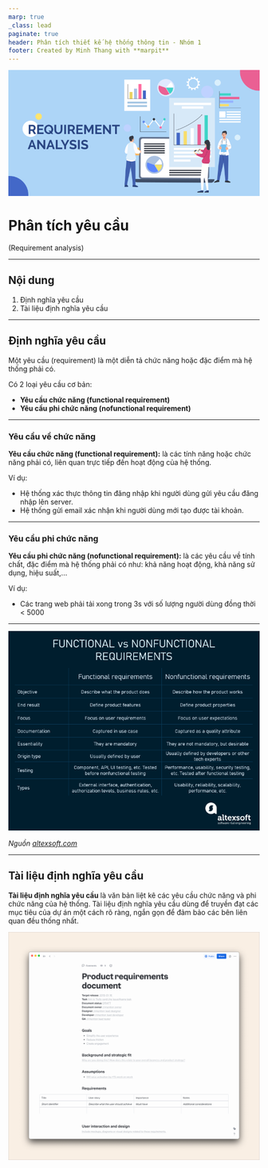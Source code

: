 ```yaml
---
marp: true
_class: lead
paginate: true
header: Phân tích thiết kế hệ thống thông tin - Nhóm 1
footer: Created by Minh Thang with **marpit**
---
```


![bg left:40%](./assets/Requriment-Analysis.png)

# **Phân tích yêu cầu**

(Requirement analysis)

---

## **Nội dung**

1. Định nghĩa yêu cầu
1. Tài liệu định nghĩa yêu cầu

---

## **Định nghĩa yêu cầu**

Một yêu cầu (requirement) là một diễn tả chức năng hoặc đặc điểm mà hệ thống phải có.

Có 2 loại yêu cầu cơ bản:

- **Yêu cầu chức năng (functional requirement)**
- **Yêu cầu phi chức năng (nofunctional requirement)**

---

### **Yêu cầu về chức năng**

**Yêu cầu chức năng (functional requirement):** là các tính năng hoặc chức năng phải có, liên quan trực tiếp đến hoạt động của hệ thống.

Ví dụ:

- Hệ thống xác thực thông tin đăng nhập khi người dùng gửi yêu cầu đăng nhập lên server.
- Hệ thống gửi email xác nhận khi người dùng mới tạo được tài khoản.

---

### **Yêu cầu phi chức năng**

**Yêu cầu phi chức năng (nofunctional requirement):** là các yêu cầu về tính chất, đặc điểm mà hệ thống phải có như: khả năng hoạt động, khả năng sử dụng, hiệu suất,...

Ví dụ:

- Các trang web phải tải xong trong 3s với số lượng người dùng đồng thời < 5000

---

![](./assets/table-reqq.png)

_Nguồn [altexsoft.com](https://www.altexsoft.com/blog/business/functional-and-non-functional-requirements-specification-and-types/)_

---

## **Tài liệu định nghĩa yêu cầu**

**Tài liệu định nghĩa yêu cầu** là văn bản liệt kê các yêu cầu chức năng và phi chức năng của hệ thống. Tài liệu định nghĩa yêu cầu dùng để truyền đạt các mục tiêu của dự án một cách rõ ràng, ngắn gọn để đảm bảo các bên liên quan đều thống nhất.

![bg left](./assets/requirement-docs.png)
